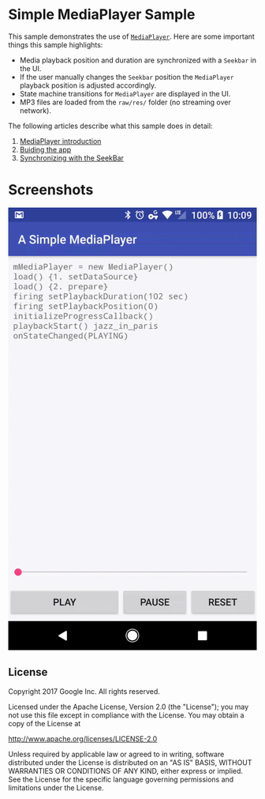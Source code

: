 Simple MediaPlayer Sample
=========================

This sample demonstrates the use of [`MediaPlayer`](https://developer.android.com/reference/android/media/MediaPlayer.html).
Here are some important things this sample highlights:

- Media playback position and duration are synchronized with a `Seekbar` in the UI.
- If the user manually changes the `Seekbar` position the `MediaPlayer` playback
  position is adjusted accordingly.
- State machine transitions for `MediaPlayer` are displayed in the UI.
- MP3 files are loaded from the `raw/res/` folder (no streaming over network).

The following articles describe what this sample does in detail:

1. [MediaPlayer introduction](https://medium.com/@nazmul/introduction-to-mediaplayer-part-1-3-c14d1a66e0f1)
2. [Buiding the app](https://medium.com/@nazmul/introduction-to-mediaplayer-part-2-3-a514f6224b83)
3. [Synchronizing with the SeekBar](https://medium.com/@nazmul/introduction-to-mediaplayer-part-3-3-ead4a0e10673)

Screenshots
===========

![](screenshots/screenshots.gif "Playback UI")

License
-------

Copyright 2017 Google Inc. All rights reserved.

Licensed under the Apache License, Version 2.0 (the "License");
you may not use this file except in compliance with the License.
You may obtain a copy of the License at

  http://www.apache.org/licenses/LICENSE-2.0

Unless required by applicable law or agreed to in writing, software
distributed under the License is distributed on an "AS IS" BASIS,
WITHOUT WARRANTIES OR CONDITIONS OF ANY KIND, either express or implied.
See the License for the specific language governing permissions and
limitations under the License.